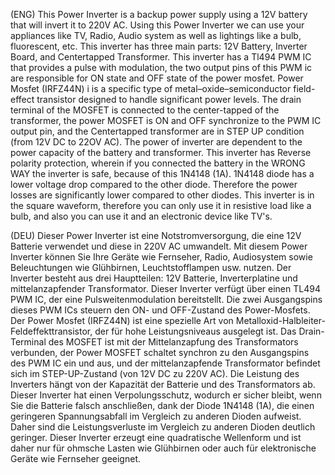 (ENG)  This Power Inverter is a backup power supply using a 12V battery that will invert it to 220V AC. Using this Power Inverter we can use your appliances like TV, Radio, Audio system as well as lightings like a bulb, fluorescent, etc. This inverter has three main parts: 12V Battery, Inverter Board, and Centertapped Transformer. This inverter has a Tl494 PWM IC that provides a pulse with modulation, the two output pins of this PWM ic are responsible for ON state and OFF state of the power mosfet. Power Mosfet (IRFZ44N) i is a specific type of metal–oxide–semiconductor field-effect transistor designed to handle significant power levels. The drain terminal of the MOSFET is connected to the center-tapped of the transformer, the power MOSFET is ON and OFF synchronize to the PWM IC output pin, and the Centertapped transformer are in STEP UP condition (from 12V DC to 22OV AC). The power of inverter are dependent to the power capacity of the battery and transformer. This inverter has Reverse polarity protection, wherein if you connected the battery in the WRONG WAY the inverter is safe, because of this 1N4148 (1A). 1N4148 diode has a lower voltage drop compared to the other diode. Therefore the power losses are significantly lower compared to other diodes. This inverter is in the square waveform, therefore you can only use it in resistive load like a bulb, and also you can use it and an electronic device like TV's.

(DEU)  Dieser Power Inverter ist eine Notstromversorgung, die eine 12V Batterie verwendet und diese in 220V AC umwandelt. Mit diesem Power Inverter können Sie Ihre Geräte wie Fernseher, Radio, Audiosystem sowie Beleuchtungen wie Glühbirnen, Leuchtstofflampen usw. nutzen. Der Inverter besteht aus drei Hauptteilen: 12V Batterie, Inverterplatine und mittelanzapfender Transformator. Dieser Inverter verfügt über einen TL494 PWM IC, der eine Pulsweitenmodulation bereitstellt. Die zwei Ausgangspins dieses PWM ICs steuern den ON- und OFF-Zustand des Power-Mosfets. Der Power Mosfet (IRFZ44N) ist eine spezielle Art von Metalloxid-Halbleiter-Feldeffekttransistor, der für hohe Leistungsniveaus ausgelegt ist. Das Drain-Terminal des MOSFET ist mit der Mittelanzapfung des Transformators verbunden, der Power MOSFET schaltet synchron zu den Ausgangspins des PWM IC ein und aus, und der mittelanzapfende Transformator befindet sich im STEP-UP-Zustand (von 12V DC zu 220V AC). Die Leistung des Inverters hängt von der Kapazität der Batterie und des Transformators ab. Dieser Inverter hat einen Verpolungsschutz, wodurch er sicher bleibt, wenn Sie die Batterie falsch anschließen, dank der Diode 1N4148 (1A), die einen geringeren Spannungsabfall im Vergleich zu anderen Dioden aufweist. Daher sind die Leistungsverluste im Vergleich zu anderen Dioden deutlich geringer.  Dieser Inverter erzeugt eine quadratische Wellenform und ist daher nur für ohmsche Lasten wie Glühbirnen oder auch für elektronische Geräte wie Fernseher geeignet.
